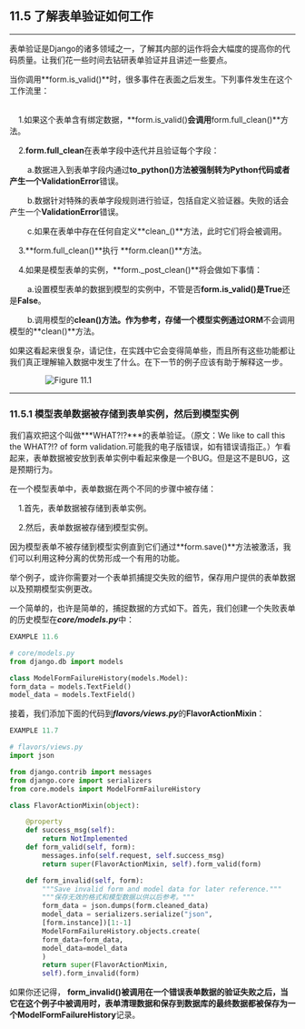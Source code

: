 ﻿## 11.5 了解表单验证如何工作

---

表单验证是Django的诸多领域之一，了解其内部的运作将会大幅度的提高你的代码质量。让我们花一些时间去钻研表单验证并且讲述一些要点。

当你调用**form.is_valid()**时，很多事件在表面之后发生。下列事件发生在这个工作流里：<br /><br />

&nbsp;&nbsp;&nbsp;&nbsp;1.如果这个表单含有绑定数据，**form.is_valid()**会调用**form.full_clean()**方法。

&nbsp;&nbsp;&nbsp;&nbsp;2.**form.full_clean**在表单字段中迭代并且验证每个字段：

&nbsp;&nbsp;&nbsp;&nbsp;&nbsp;&nbsp;&nbsp;&nbsp;a.数据进入到表单字段内通过**to_python()**方法被强制转为Python代码或者产生一个**ValidationError**错误。

&nbsp;&nbsp;&nbsp;&nbsp;&nbsp;&nbsp;&nbsp;&nbsp;b.数据针对特殊的表单字段规则进行验证，包括自定义验证器。失败的话会产生一个**ValidationError**错误。

&nbsp;&nbsp;&nbsp;&nbsp;&nbsp;&nbsp;&nbsp;&nbsp;c.如果在表单中存在任何自定义**clean_<field>()**方法，此时它们将会被调用。

&nbsp;&nbsp;&nbsp;&nbsp;3.**form.full_clean()**执行 **form.clean()**方法。

&nbsp;&nbsp;&nbsp;&nbsp;4.如果是模型表单的实例，**form._post_clean()**将会做如下事情：

&nbsp;&nbsp;&nbsp;&nbsp;&nbsp;&nbsp;&nbsp;&nbsp;a.设置模型表单的数据到模型的实例中，不管是否**form.is_valid()**是**True**还是**False**。

&nbsp;&nbsp;&nbsp;&nbsp;&nbsp;&nbsp;&nbsp;&nbsp;b.调用模型的**clean()**方法。作为参考，存储一个模型实例通过**ORM**不会调用模型的**clean()**方法。

如果这看起来很复杂，请记住，在实践中它会变得简单些，而且所有这些功能都让我们真正理解输入数据中发生了什么。在下一节的例子应该有助于解释这一步。

&nbsp;&nbsp;&nbsp;&nbsp;&nbsp;&nbsp;&nbsp;&nbsp;&nbsp;&nbsp;&nbsp;&nbsp;&nbsp;&nbsp;&nbsp;&nbsp;![Figure 11.1](http://7xqt9u.com1.z0.glb.clouddn.com/16-2-18/60928040.jpg)

---

### 11.5.1 模型表单数据被存储到表单实例，然后到模型实例

我们喜欢把这个叫做***WHAT?!?***的表单验证。（原文：We like to call this the WHAT?!? of form validation.可能我的电子版错误，如有错误请指正。）乍看起来，表单数据被安放到表单实例中看起来像是一个BUG。但是这不是BUG，这是预期行为。

在一个模型表单中，表单数据在两个不同的步骤中被存储：

&nbsp;&nbsp;&nbsp;&nbsp;1.首先，表单数据被存储到表单实例。

&nbsp;&nbsp;&nbsp;&nbsp;2.然后，表单数据被存储到模型实例。

因为模型表单不被存储到模型实例直到它们通过**form.save()**方法被激活，我们可以利用这种分离的优势形成一个有用的功能。

举个例子，或许你需要对一个表单抓捕提交失败的细节，保存用户提供的表单数据以及预期模型实例更改。

一个简单的，也许是简单的，捕捉数据的方式如下。首先，我们创建一个失败表单的历史模型在***core/models.py***中：

```python
EXAMPLE 11.6

# core/models.py
from django.db import models

class ModelFormFailureHistory(models.Model):
form_data = models.TextField()
model_data = models.TextField()
```
接着，我们添加下面的代码到***flavors/views.py***的**FlavorActionMixin**：

```python
EXAMPLE 11.7

# flavors/views.py
import json

from django.contrib import messages
from django.core import serializers
from core.models import ModelFormFailureHistory

class FlavorActionMixin(object):

    @property
    def success_msg(self):
        return NotImplemented
    def form_valid(self, form):
        messages.info(self.request, self.success_msg)
        return super(FlavorActionMixin, self).form_valid(form)

    def form_invalid(self, form):
        """Save invalid form and model data for later reference."""
        """保存无效的格式和模型数据以供以后参考。"""
        form_data = json.dumps(form.cleaned_data)
        model_data = serializers.serialize("json",
        [form.instance])[1:-1]
        ModelFormFailureHistory.objects.create(
        form_data=form_data,
        model_data=model_data
        )
        return super(FlavorActionMixin,
        self).form_invalid(form)
```

如果你还记得， **form_invalid()**被调用在一个错误表单数据的验证失败之后，当它在这个例子中被调用时，表单清理数据和保存到数据库的最终数据都被保存为一个**ModelFormFailureHistory**记录。